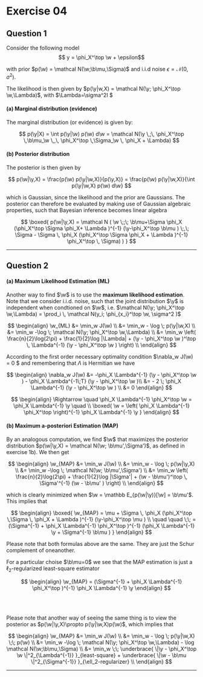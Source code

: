 # Exercise 04

## Question 1

Consider the following model
$$ y = \phi_X^\top \w + \epsilon$$

with prior $p(\w) = \mathcal N(\w;\b\mu,\Sigma)$ and i.i.d noise $\epsilon=\mathcal N(0,\sigma^2)$.

The likelihood is then given by $p(\y|w,X) = \mathcal N(\y; \phi_X^\top \w,\Lambda)$, with $\Lambda=\sigma^2I $

#### (a) Marginal distribution (evidence)

The marginal distribution (or evidence) is given by:

$$ p(\y|X) = \int p(\y|\w) p(\w) d\w = \mathcal N(\y \,;\, \phi_X^\top \,\b\mu_\w \,,\, \phi_X^\top \,\Sigma_\w \, \phi_X + \Lambda) $$

#### (b) Posterior distribution

The posterior is then given by

$$ p(\w|\y,X) = \frac{p(\w) p(\y|\w,X)}{p(\y,X)} =  \frac{p(\w) p(\y|\w,X)}{\int p(\y|\w,X) p(\w) d\w} $$

which is Gaussian, since the likelihood and the prior are Gaussians. The posterior can therefore be evaluated by making use of Gaussian algebraic properties, such that Bayesian inference becomes linear algebra

$$ 
\boxed{
    p(\w|\y,X) = \mathcal N (
        \w
        \;;\;
        \b\mu+\Sigma \phi_X (\phi_X^\top \Sigma \phi_X+ \Lambda )^{-1} (\y-\phi_X^\top \b\mu ) 
        \;,\;
        \Sigma - \Sigma \, \phi_X (\phi_X^\top \Sigma \phi_X + \Lambda )^{-1} \phi_X^\top \, \Sigma)
    )
} 
$$

---

## Question 2

#### (a) Maximum Likelihood Estimation (ML)

Another way to find $\w$ is to use the **maximum likelihood estimation**. Note that we consider i.i.d. noise, such that the joint distribution $\y$ is independent when condtioned on $\w$, i.e. $\mathcal N(\y; \phi_X^\top \w,\Lambda) = \prod_i \, \mathcal N(y_i; \phi_{x_i}^\top \w, \sigma^2 )$

$$
\begin{align}
    \w_{ML} &= \min_w J(\w) \\
    &= \min_w - \log \; p(\y|\w,X) \\
    &= \min_w -\log \; \mathcal N(\y; \phi_X^\top \w,\Lambda) \\
    &= \min_w \left( \frac{n}{2}\log(2\pi)  + \frac{1}{2}\log |\Lambda| +  (\y - \phi_X^\top \w )^\top \, \Lambda^{-1} (\y - \phi_X^\top \w )  \right) \\
\end{align}
$$

According to the first order necessary optimality condition $\nabla_w J(\w) = 0 $ and remembering that $\Lambda$ is Hermitian we have

$$
\begin{align}
    \nabla_w J(\w) &= -\phi_X \Lambda^{-1} (\y - \phi_X^\top \w ) - \phi_X \Lambda^{-1\;T} (\y - \phi_X^\top \w )\\
    &= - 2 \; \phi_X \Lambda^{-1} (\y - \phi_X^\top \w ) \\
    &= 0
\end{align}
$$

$$
\begin{align}
    \Rightarrow \quad \phi_X \Lambda^{-1} \phi_X^\top \w = \phi_X \Lambda^{-1} \y \quad \\
    \boxed{
    \w = \left( \phi_X \Lambda^{-1} \phi_X^\top \right)^{-1} \phi_X \Lambda^{-1} \y }
\end{align}
$$

#### (b) Maximum a-posteriori Estimation (MAP)

By an analogous computation, we find $\w$ that maximizes the posterior distribution $p(\w|\y,X) = \mathcal N(\w; \b\mu',\Sigma')$, as defined in exercise 1b). We then get

$$
\begin{align}
    \w_{MAP} &= \min_w J(\w) \\
    &= \min_w - \log \; p(\w|\y,X) \\
    &= \min_w -\log \; \mathcal N(\w; \b\mu',\Sigma') \\
    &= \min_w \left( \frac{n}{2}\log(2\pi)  + \frac{1}{2}\log |\Sigma'| +  (\w - \b\mu')^\top \, \Sigma'^{-1} (\w - \b\mu' )  \right) \\
\end{align}
$$

which is clearly minimized when $\w = \mathbb E_{p(\w|\y)}[\w] = \b\mu'$. This implies that 

$$
\begin{align}
\boxed{
\w_{MAP}  = \mu + \Sigma \, \phi_X (\phi_X^\top \,\Sigma \, \phi_X + \Lambda )^{-1} (\y-\phi_X^\top \mu ) \\
\quad \quad \;\; = (\Sigma^{-1} + \phi_X \Lambda^{-1} \phi_X^\top )^{-1} (\phi_X \Lambda^{-1} \y + \Sigma^{-1} \b\mu )
}
\end{align}
$$

Please note that both formulas above are the same. They are just the Schur complement of oneanother.

For a particular choise $\b\mu=0$ we see that the MAP estimation is just a $\ell_2$-regularized least-square estimator

$$
\begin{align}
\w_{MAP} = (\Sigma^{-1} + \phi_X \Lambda^{-1} \phi_X^\top )^{-1} \phi_X \Lambda^{-1} \y 
\end{align}
$$

<br>

<br>

Please note that another way of seeing the same thing is to view the posterior as $p(\w|\y,X)\propto p(\y|\w,X)p(\w)$, which implies that


$$
\begin{align}
    \w_{MAP} &= \min_w J(\w) \\
    &= \min_w - \log \; p(\y|\w,X) \;\; p(\w) \\
    &= \min_w -\log \; \mathcal N(\y; \phi_X^\top \w,\Lambda) - \log \mathcal N(\w;\b\mu,\Sigma) \\
    &=  \min_w \;\; 
    \underbrace{ \|\y - \phi_X^\top \w \|^2_{\Lambda^{-1}} }_{least-square} +  
    \underbrace{ \|\w - \b\mu \|^2_{\Sigma^{-1}} }_{\ell_2-regularizer} \\
\end{align}
$$

---
$\newcommand{\b}{\boldsymbol}$
$\newcommand{\y}{\boldsymbol{y}}$
$\newcommand{\w}{\boldsymbol{w}}$
$\newcommand{\bphi}{\boldsymbol{\phi}}$